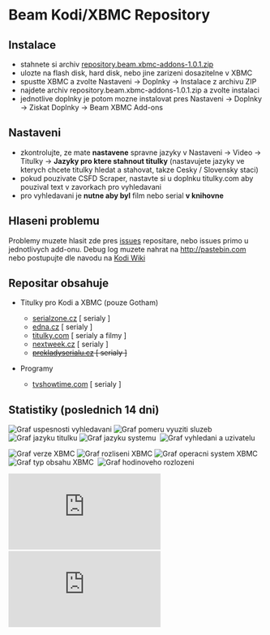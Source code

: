 Beam Kodi/XBMC Repository
===========================

Instalace
---------

- stahnete si archiv [repository.beam.xbmc-addons-1.0.1.zip](http://xbmc-repo.bimovi.cz/packages/repository.beam.xbmc-addons/repository.beam.xbmc-addons-1.0.1.zip)
- ulozte na flash disk, hard disk, nebo jine zarizeni dosazitelne v XBMC
- spustte XBMC a zvolte Nastaveni -> Doplnky -> Instalace z archivu ZIP
- najdete archiv repository.beam.xbmc-addons-1.0.1.zip a zvolte instalaci
- jednotlive doplnky je potom mozne instalovat pres Nastaveni -> Doplnky -> Ziskat Doplnky -> Beam XBMC Add-ons

Nastaveni
---------
- zkontrolujte, ze mate **nastavene** spravne jazyky v Nastaveni -> Video -> Titulky -> **Jazyky pro ktere stahnout titulky** (nastavujete jazyky ve kterych chcete titulky hledat a stahovat, takze Cesky / Slovensky staci)
- pokud pouzivate CSFD Scraper, nastavte si u doplnku titulky.com aby pouzival text v zavorkach pro vyhledavani
- pro vyhledavani je **nutne aby byl** film nebo serial **v knihovne**

Hlaseni problemu
----------------
Problemy muzete hlasit zde pres [issues](https://github.com/beam/repository.beam.xbmc-addons/issues) repositare, nebo issues primo u jednotlivych add-onu.
Debug log muzete nahrat na http://pastebin.com nebo postupujte dle navodu na [Kodi Wiki](http://kodi.wiki/view/Log_file/Easy)

Repositar obsahuje
------------------

* Titulky pro Kodi a XBMC (pouze Gotham)
  * [serialzone.cz](https://github.com/beam/service.subtitles.serialzone.cz) [ serialy ]
  * [edna.cz](https://github.com/beam/service.subtitles.edna.cz) [ serialy ]
  * [titulky.com](https://github.com/beam/service.subtitles.titulky.com) [ serialy a filmy ]
  * [nextweek.cz](https://github.com/beam/service.subtitles.nextweek.cz) [ serialy ]
  * ~~[prekladyserialu.cz](https://github.com/beam/service.subtitles.prekladyserialu.cz) [ serialy ]~~

* Programy
  * [tvshowtime.com](https://github.com/beam/script.tvshowtime.rework) [ serialy ]

Statistiky (poslednich 14 dni)
----------------------------

![Graf uspesnosti vyhledavani](http://xbmc-repo-stats.bimovi.cz/graph/success_percent.png "Uspesnost vyhledavani")&nbsp;![Graf pomeru vyuziti sluzeb](http://xbmc-repo-stats.bimovi.cz/graph/service_usage_percent.png "Pomer vyuziti doplnku")&nbsp;![Graf jazyku titulku](http://xbmc-repo-stats.bimovi.cz/graph/lang_search.png "Nastavene jazyky pro vyhledavani")&nbsp;![Graf jazyku systemu](http://xbmc-repo-stats.bimovi.cz/graph/lang_system.png "Jazyky prostredi XBMC")&nbsp;
![Graf vyhledani a uzivatelu](http://xbmc-repo-stats.bimovi.cz/graph/search_and_user_count.png "Pocet uzivatelu a hledani denne")

![Graf verze XBMC](http://xbmc-repo-stats.bimovi.cz/graph/xbmc_version.png "Verze XBMC")&nbsp;![Graf rozliseni XBMC](http://xbmc-repo-stats.bimovi.cz/graph/xbmc_resolution.png "Rozliseni XBMC")&nbsp;![Graf operacni system XBMC](http://xbmc-repo-stats.bimovi.cz/graph/system_platform.png "Operacni system")&nbsp;![Graf typ obsahu XBMC](http://xbmc-repo-stats.bimovi.cz/graph/content_type.png "Typ vyhledavaneho obsahu")&nbsp;
![Graf hodinoveho rozlozeni](http://xbmc-repo-stats.bimovi.cz/graph/hours_scatter.png "Hodinove rozlozeni vyhledavani")&nbsp;

![Graf nejhledanejsich serialu](http://xbmc-repo-stats.bimovi.cz/graph_top_tvshows.php "Nejhledanejsi serilay")&nbsp;![Graf nejhledanejsich filmu](http://xbmc-repo-stats.bimovi.cz/graph_top_movies.php "Nejhledanejsi filmy")&nbsp;
